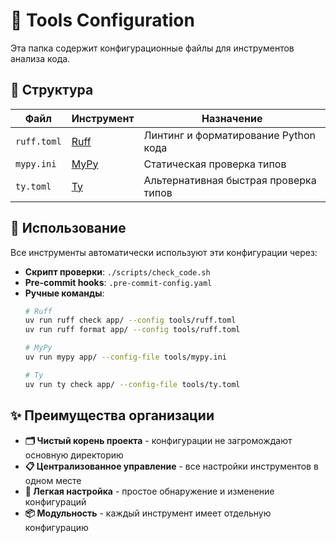 # 🔧 Tools Configuration

Эта папка содержит конфигурационные файлы для инструментов анализа кода.

## 📁 Структура

| Файл | Инструмент | Назначение |
|------|------------|------------|
| `ruff.toml` | [Ruff](https://docs.astral.sh/ruff/) | Линтинг и форматирование Python кода |
| `mypy.ini` | [MyPy](https://mypy.readthedocs.io/) | Статическая проверка типов |
| `ty.toml` | [Ty](https://github.com/astral-sh/ty) | Альтернативная быстрая проверка типов |

## 🚀 Использование

Все инструменты автоматически используют эти конфигурации через:

- **Скрипт проверки**: `./scripts/check_code.sh`
- **Pre-commit hooks**: `.pre-commit-config.yaml`
- **Ручные команды**:
  ```bash
  # Ruff
  uv run ruff check app/ --config tools/ruff.toml
  uv run ruff format app/ --config tools/ruff.toml

  # MyPy
  uv run mypy app/ --config-file tools/mypy.ini

  # Ty
  uv run ty check app/ --config-file tools/ty.toml
  ```

## ✨ Преимущества организации

- **🗂️ Чистый корень проекта** - конфигурации не загромождают основную директорию
- **📋 Централизованное управление** - все настройки инструментов в одном месте
- **🔧 Легкая настройка** - простое обнаружение и изменение конфигураций
- **📦 Модульность** - каждый инструмент имеет отдельную конфигурацию
